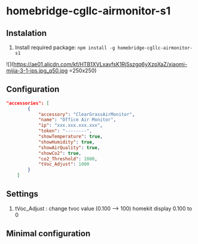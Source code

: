 # homebridge-cgllc-airmonitor-s1


## Instalation

1. Install required package: `npm install -g homebridge-cgllc-airmonitor-s1`

![](https://ae01.alicdn.com/kf/HTB1XVLxavfsK1RjSszgq6yXzpXaZ/xiaomi-mijia-3-1-ips.jpg_q50.jpg =250x250)

## Configuration
```json
"accessories": [
        {
            "accessory": "ClearGrassAirMonitor",
            "name": "Office Air Monitor",
            "ip": "xxx.xxx.xxx.xxx",
            "token": "--------",
            "showTemperature": true,
            "showHumidity": true,
            "showAirQuality": true,
            "showCo2": true,
            "co2_Threshold": 1000,
            "tVoc_Adjust": 1000            
        }
    ]
```

## Settings

1. tVoc_Adjust : change tvoc value (0.100 --> 100)
                homekit display 0.100 to 0

## Minimal configuration

